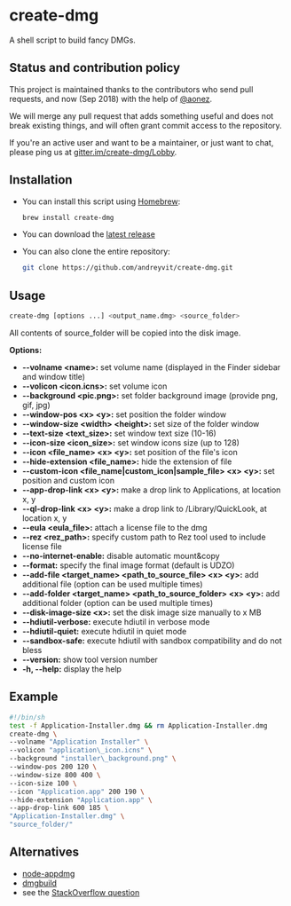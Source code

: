 create-dmg
==========

A shell script to build fancy DMGs.


Status and contribution policy
------------------------------

This project is maintained thanks to the contributors who send pull requests, and now (Sep 2018) with the help of [@aonez](https://github.com/aonez).

We will merge any pull request that adds something useful and does not break existing things, and will often grant commit access to the repository.

If you're an active user and want to be a maintainer, or just want to chat, please ping us at [gitter.im/create-dmg/Lobby](https://gitter.im/create-dmg/Lobby).


Installation
------------

- You can install this script using [Homebrew](https://brew.sh):

  ```sh
  brew install create-dmg
  ```

- You can download the [latest release](https://github.com/andreyvit/create-dmg/releases/latest)

- You can also clone the entire repository:

  ```sh
  git clone https://github.com/andreyvit/create-dmg.git
  ```

Usage
-----

```sh
create-dmg [options ...] <output_name.dmg> <source_folder>
```

All contents of source\_folder will be copied into the disk image.

**Options:**

*   **--volname \<name\>:** set volume name (displayed in the Finder sidebar and window title)
*   **--volicon \<icon.icns\>:** set volume icon
*   **--background \<pic.png\>:** set folder background image (provide png, gif, jpg)
*   **--window-pos \<x\> \<y\>:** set position the folder window
*   **--window-size \<width\> \<height\>:** set size of the folder window
*   **--text-size \<text_size\>:** set window text size (10-16)
*   **--icon-size \<icon_size\>:** set window icons size (up to 128)
*   **--icon \<file_name\> \<x\> \<y\>:** set position of the file's icon
*   **--hide-extension \<file_name\>:** hide the extension of file
*   **--custom-icon \<file_name|custom_icon|sample_file\> \<x\> \<y\>:** set position and custom icon
*   **--app-drop-link \<x\> \<y\>:** make a drop link to Applications, at location x, y
*   **--ql-drop-link \<x\> \<y\>:** make a drop link to /Library/QuickLook, at location x, y
*   **--eula \<eula_file\>:** attach a license file to the dmg
*   **--rez \<rez_path\>:** specify custom path to Rez tool used to include license file
*   **--no-internet-enable:** disable automatic mount&copy
*   **--format:** specify the final image format (default is UDZO)
*   **--add-file \<target_name\> \<path_to_source_file\> \<x\> \<y\>:** add additional file (option can be used multiple times)
*   **--add-folder \<target_name\> \<path_to_source_folder\> \<x\> \<y\>:** add additional folder (option can be used multiple times)
*   **--disk-image-size \<x\>:** set the disk image size manually to x MB
*   **--hdiutil-verbose:** execute hdiutil in verbose mode
*   **--hdiutil-quiet:** execute hdiutil in quiet mode
*   **--sandbox-safe:** execute hdiutil with sandbox compatibility and do not bless
*   **--version:** show tool version number
*   **-h, --help:** display the help


Example
-------

```sh
#!/bin/sh
test -f Application-Installer.dmg && rm Application-Installer.dmg
create-dmg \
--volname "Application Installer" \
--volicon "application\_icon.icns" \
--background "installer\_background.png" \
--window-pos 200 120 \
--window-size 800 400 \
--icon-size 100 \
--icon "Application.app" 200 190 \
--hide-extension "Application.app" \
--app-drop-link 600 185 \
"Application-Installer.dmg" \
"source_folder/"
```

Alternatives
------------

* [node-appdmg](https://github.com/LinusU/node-appdmg)
* [dmgbuild](https://pypi.python.org/pypi/dmgbuild)
* see the [StackOverflow question](http://stackoverflow.com/questions/96882/how-do-i-create-a-nice-looking-dmg-for-mac-os-x-using-command-line-tools)
